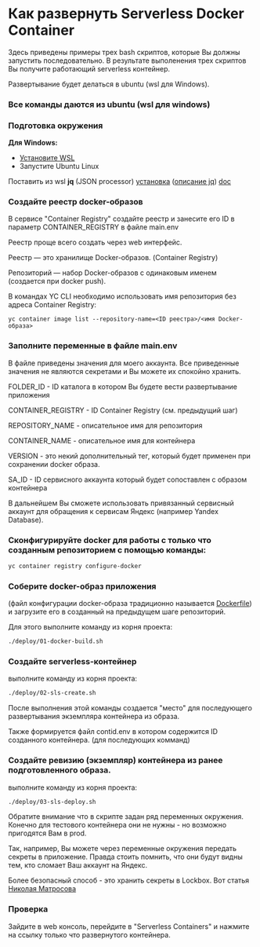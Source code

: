 # Как развернуть Serverless Docker Container

Здесь приведены примеры трех bash скриптов, которые Вы должны запустить последовательно. В результате выполенения трех скриптов Вы получите работающий serverless контейнер.

Развертывание будет делаться в ubuntu (wsl для Windows).

### Все команды даются из ubuntu (wsl для windows)

### Подготовка окружения

**Для Windows:**
- [Установите WSL](https://docs.microsoft.com/en-us/windows/wsl/install)
- Запустите Ubuntu Linux


Поставить из wsl **jq** (JSON processor)
[установка](https://stedolan.github.io/jq/download/)
([описание jq](https://stedolan.github.io/jq/))
[doc](https://stedolan.github.io/jq/manual/)


### Cоздайте реестр docker-образов

В сервисе "Container Registry" создайте реестр и занесите его ID в параметр
CONTAINER_REGISTRY
в файле main.env

Реестр проще всего создать через web интерфейс.

Реестр — это хранилище Docker-образов. (Container Registry)

Репозиторий — набор Docker-образов с одинаковым именем (создается при docker push).

В командах YC CLI необходимо использовать имя репозитория без адреса Container Registry:
```yc
yc container image list --repository-name=<ID реестра>/<имя Docker-образа>
```

### Заполните переменные в файле main.env

В файле приведены значения для моего аккаунта. Все приведенные значения не являются секретами и Вы можете их спокойно хранить.

FOLDER_ID - ID каталога в котором Вы будете вести развертывание приложения

CONTAINER_REGISTRY - ID Container Registry (см. предыдущий шаг)

REPOSITORY_NAME - описательное имя для репозитория 

CONTAINER_NAME - описательное имя для контейнера

VERSION - это некий дополнительный тег, который будет применен при сохранении docker образа.

SA_ID - ID сервисного аккаунта который будет сопоставлен с образом контейнера

В дальнейшем Вы сможете использовать привязанный сервисный аккаунт для обращения к сервисам Яндекс (например Yandex Database).

### Сконфигурируйте docker для работы с только что созданным репозиторием с помощью команды:

```bash
yc container registry configure-docker
```

### Соберите docker-образ приложения

(файл конфигурации docker-образа традиционно называется [Dockerfile](Dockerfile)) и загрузите его в созданный на предыдущем шаге репозиторий. 

Для этого выполните команду из корня проекта:

```bash
./deploy/01-docker-build.sh
```

### Создайте serverless-контейнер
выполните команду из корня проекта:

```bash
./deploy/02-sls-create.sh
```

После выполнения этой команды создается "место" для последующего развертывания экземпляра контейнера из образа.

Также формируется файл contid.env в котором содержится ID созданного контейнера. (для последующих комманд)

### Создайте ревизию (экземпляр) контейнера из ранее подготовленного образа.

выполните команду из корня проекта:

```bash
./deploy/03-sls-deploy.sh
```

Обратите внимание что в скрипте задан ряд переменных окружения. Конечно для тестового контейнера они не нужны - но возможно пригодятся Вам в prod.

Так, например, Вы можете через переменные окружения передать секреты в приложение. Правда стоить помнить, что они будут видны тем, кто сломает Ваш аккаунт на Яндекс.

Более безопасный способ - это хранить секреты в Lockbox.
Вот статья [Николая Матросова](https://nikolaymatrosov.medium.com/%D0%BA%D0%B0%D0%BA-%D0%B4%D0%BE%D1%81%D1%82%D0%B0%D0%B2%D0%B8%D1%82%D1%8C-%D1%81%D0%B5%D0%BA%D1%80%D0%B5%D1%82%D1%8B-%D0%B2-coi-%D0%BF%D1%80%D0%B8-%D1%80%D0%B0%D0%B7%D0%B2%D0%B5%D1%80%D1%82%D1%8B%D0%B2%D0%B0%D0%BD%D0%B8%D0%B8-docker-compose-e3d69a518034)

### Проверка

Зайдите в web консоль, перейдите в  "Serverless Containers" и нажмите на ссылку только что развернутого контейнера.